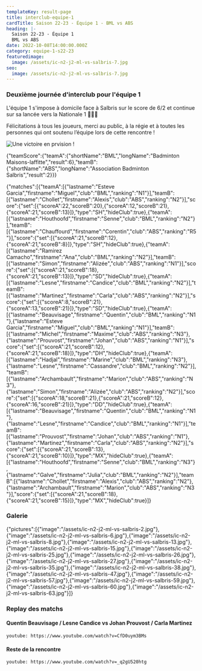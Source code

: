 ```yaml
---
templateKey: result-page
title: interclub-equipe-1
cardTitle: Saison 22-23 - Équipe 1 - BML vs ABS
heading: |-
  Saison 22-23 - Équipe 1
  BML vs ABS
date: 2022-10-08T14:00:00.000Z
category: equipe-1-s22-23
featuredimage:
  image: /assets/ic-n2-j2-ml-vs-salbris-7.jpg
seo:
  image: /assets/ic-n2-j2-ml-vs-salbris-7.jpg
---
```

### Deuxième journée d'interclub pour l'équipe 1

L'équipe 1 s'impose à domicile face à Salbris sur le score de 6/2 et continue sur sa lancée vers la Nationale 1 💪🏼🔝

Félicitations à tous les joueurs, merci au public, à la régie et à toutes les personnes qui ont soutenu l’équipe lors de cette rencontre !

![Une victoire en prvision !](/assets/ic-n2-j2-ml-vs-salbris-7.jpg "Une victoire en prévision !")

<teamscoreboard>{"teamScore":{"teamA":{"shortName":"BML","longName":"Badminton Maisons-laffitte","result":6},"teamB":{"shortName":"ABS","longName":"Association Badminton Salbris","result":2}}}</teamscoreboard>

<scoreboard>{"matches":[{"teamA":[{"lastname":"Esteve Garcia","firstname":"Miguel","club":"BML","ranking":"N1"}],"teamB":[{"lastname":"Chollet","firstname":"Alexis","club":"ABS","ranking":"N2"}],"score":{"set":[{"scoreA":22,"scoreB":20},{"scoreA":12,"scoreB":21},{"scoreA":21,"scoreB":13}]},"type":"SH","hideClub":true},{"teamA":[{"lastname":"Houthoofd","firstname":"Senne","club":"BML","ranking":"N2"}],"teamB":[{"lastname":"Chauffourd","firstname":"Corentin","club":"ABS","ranking":"R5"}],"score":{"set":[{"scoreA":21,"scoreB":12},{"scoreA":21,"scoreB":8}]},"type":"SH","hideClub":true},{"teamA":[{"lastname":"Ramirez Camacho","firstname":"Ana","club":"BML","ranking":"N2"}],"teamB":[{"lastname":"Simon","firstname":"Alizée","club":"ABS","ranking":"N1"}],"score":{"set":[{"scoreA":21,"scoreB":18},{"scoreA":21,"scoreB":13}]},"type":"SD","hideClub":true},{"teamA":[{"lastname":"Lesne","firstname":"Candice","club":"BML","ranking":"N2"}],"teamB":[{"lastname":"Martinez","firstname":"Carla","club":"ABS","ranking":"N2"}],"score":{"set":[{"scoreA":8,"scoreB":21},{"scoreA":13,"scoreB":21}]},"type":"SD","hideClub":true},{"teamA":[{"lastname":"Beauvisage","firstname":"Quentin","club":"BML","ranking":"N1"},{"lastname":"Esteve Garcia","firstname":"Miguel","club":"BML","ranking":"N1"}],"teamB":[{"lastname":"Michel","firstname":"Maxime","club":"ABS","ranking":"N3"},{"lastname":"Prouvost","firstname":"Johan","club":"ABS","ranking":"N1"}],"score":{"set":[{"scoreA":21,"scoreB":12},{"scoreA":21,"scoreB":18}]},"type":"DH","hideClub":true},{"teamA":[{"lastname":"Hadjal","firstname":"Marine","club":"BML","ranking":"N3"},{"lastname":"Lesne","firstname":"Cassandre","club":"BML","ranking":"N2"}],"teamB":[{"lastname":"Archambault","firstname":"Marion","club":"ABS","ranking":"N3"},{"lastname":"Simon","firstname":"Alizée","club":"ABS","ranking":"N2"}],"score":{"set":[{"scoreA":18,"scoreB":21},{"scoreA":21,"scoreB":12},{"scoreA":16,"scoreB":21}]},"type":"DD","hideClub":true},{"teamA":[{"lastname":"Beauvisage","firstname":"Quentin","club":"BML","ranking":"N1"},{"lastname":"Lesne","firstname":"Candice","club":"BML","ranking":"N1"}],"teamB":[{"lastname":"Prouvost","firstname":"Johan","club":"ABS","ranking":"N1"},{"lastname":"Martinez","firstname":"Carla","club":"ABS","ranking":"N2"}],"score":{"set":[{"scoreA":21,"scoreB":13},{"scoreA":21,"scoreB":10}]},"type":"MX","hideClub":true},{"teamA":[{"lastname":"Houthoofd","firstname":"Senne","club":"BML","ranking":"N3"},{"lastname":"Galve","firstname":"Julia","club":"BML","ranking":"N2"}],"teamB":[{"lastname":"Chollet","firstname":"Alexis","club":"ABS","ranking":"N2"},{"lastname":"Archambault","firstname":"Marion","club":"ABS","ranking":"N3"}],"score":{"set":[{"scoreA":21,"scoreB":18},{"scoreA":21,"scoreB":15}]},"type":"MX","hideClub":true}]}</scoreboard>

### G﻿alerie

<gallery>{"pictures":[{"image":"/assets/ic-n2-j2-ml-vs-salbris-2.jpg"},{"image":"/assets/ic-n2-j2-ml-vs-salbris-6.jpg"},{"image":"/assets/ic-n2-j2-ml-vs-salbris-8.jpg"},{"image":"/assets/ic-n2-j2-ml-vs-salbris-13.jpg"},{"image":"/assets/ic-n2-j2-ml-vs-salbris-15.jpg"},{"image":"/assets/ic-n2-j2-ml-vs-salbris-25.jpg"},{"image":"/assets/ic-n2-j2-ml-vs-salbris-26.jpg"},{"image":"/assets/ic-n2-j2-ml-vs-salbris-27.jpg"},{"image":"/assets/ic-n2-j2-ml-vs-salbris-35.jpg"},{"image":"/assets/ic-n2-j2-ml-vs-salbris-38.jpg"},{"image":"/assets/ic-n2-j2-ml-vs-salbris-47.jpg"},{"image":"/assets/ic-n2-j2-ml-vs-salbris-57.jpg"},{"image":"/assets/ic-n2-j2-ml-vs-salbris-59.jpg"},{"image":"/assets/ic-n2-j2-ml-vs-salbris-60.jpg"},{"image":"/assets/ic-n2-j2-ml-vs-salbris-63.jpg"}]}</gallery>

### R﻿eplay des matchs

#### Q﻿uentin Beauvisage / Lesne Candice vs Johan Prouvost / Carla Martinez

`youtube: https://www.youtube.com/watch?v=CfD0uym3BMs`

#### R﻿este de la rencontre

`youtube: https://www.youtube.com/watch?v=_q2gU520htg`
